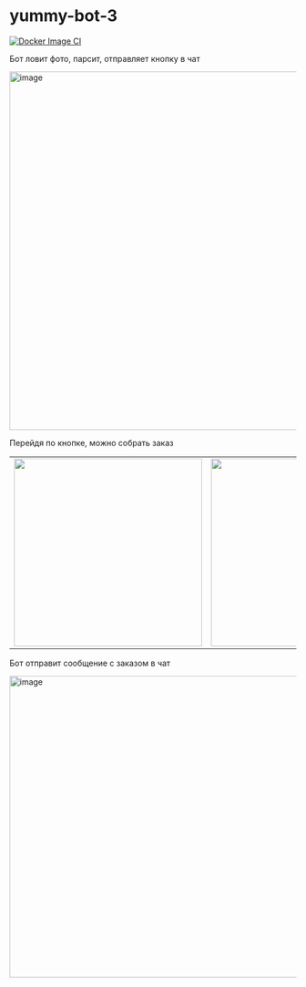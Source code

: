 # yummy-bot-3

[![Docker Image CI](https://github.com/pischule/yummy-bot-2/actions/workflows/docker-image.yml/badge.svg)](https://github.com/pischule/yummy-bot-2/actions/workflows/docker-image.yml)

Бот ловит фото, парсит, отправляет кнопку в чат

<img width="630" alt="image" src="https://user-images.githubusercontent.com/41614960/164896287-4fe14fa3-f41f-4371-9c20-8cbbc5600d53.png">

Перейдя по кнопке, можно собрать заказ

<table>
 <tr>
  <td> 
   <img src="https://user-images.githubusercontent.com/41614960/186943976-cdafdb00-e21d-48c2-9fe4-f0b44ce15368.jpg" width="330">
  </td>
  <td>
   <img src="https://user-images.githubusercontent.com/41614960/186944054-65840669-99df-4b20-a59b-1fc9f69248c9.jpg" width="330">
  </td>
 </tr>
</table>

Бот отправит сообщение с заказом в чат

<img width="530" alt="image" src="https://user-images.githubusercontent.com/41614960/186943921-cb0659e9-2250-4ae7-b9b1-f79f8e6fbdc9.jpg">
